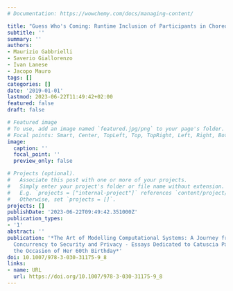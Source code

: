 ```yaml
---
# Documentation: https://wowchemy.com/docs/managing-content/

title: "Guess Who's Coming: Runtime Inclusion of Participants in Choreographies"
subtitle: ''
summary: ''
authors:
- Maurizio Gabbrielli
- Saverio Giallorenzo
- Ivan Lanese
- Jacopo Mauro
tags: []
categories: []
date: '2019-01-01'
lastmod: 2023-06-22T11:49:42+02:00
featured: false
draft: false

# Featured image
# To use, add an image named `featured.jpg/png` to your page's folder.
# Focal points: Smart, Center, TopLeft, Top, TopRight, Left, Right, BottomLeft, Bottom, BottomRight.
image:
  caption: ''
  focal_point: ''
  preview_only: false

# Projects (optional).
#   Associate this post with one or more of your projects.
#   Simply enter your project's folder or file name without extension.
#   E.g. `projects = ["internal-project"]` references `content/project/deep-learning/index.md`.
#   Otherwise, set `projects = []`.
projects: []
publishDate: '2023-06-22T09:49:42.351000Z'
publication_types:
- '1'
abstract: ''
publication: '*The Art of Modelling Computational Systems: A Journey from Logic and
  Concurrency to Security and Privacy - Essays Dedicated to Catuscia Palamidessi on
  the Occasion of Her 60th Birthday*'
doi: 10.1007/978-3-030-31175-9_8
links:
- name: URL
  url: https://doi.org/10.1007/978-3-030-31175-9_8
---
```

